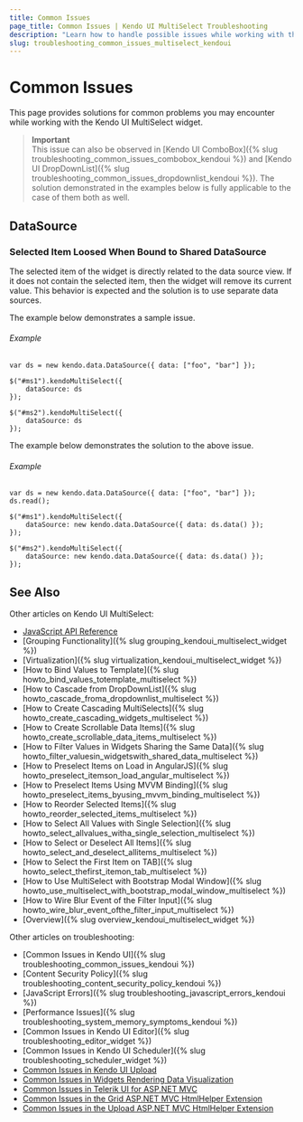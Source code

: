 ```yaml
---
title: Common Issues
page_title: Common Issues | Kendo UI MultiSelect Troubleshooting
description: "Learn how to handle possible issues while working with the Kendo UI MultiSelect widget."
slug: troubleshooting_common_issues_multiselect_kendoui
---
```


# Common Issues

This page provides solutions for common problems you may encounter while working with the Kendo UI MultiSelect widget.

> **Important**  
> This issue can also be observed in [Kendo UI ComboBox]({% slug troubleshooting_common_issues_combobox_kendoui %}) and [Kendo UI DropDownList]({% slug troubleshooting_common_issues_dropdownlist_kendoui %}). The solution demonstrated in the examples below is fully applicable to the case of them both as well.

## DataSource

### Selected Item Loosed When Bound to Shared DataSource

The selected item of the widget is directly related to the data source view. If it does not contain the selected item, then the widget will remove its current value. This behavior is expected and the solution is to use separate data sources.

The example below demonstrates a sample issue.

###### Example

    var ds = new kendo.data.DataSource({ data: ["foo", "bar"] });

    $("#ms1").kendoMultiSelect({
        dataSource: ds
    });

    $("#ms2").kendoMultiSelect({
        dataSource: ds
    });

The example below demonstrates the solution to the above issue.   
 
###### Example

    var ds = new kendo.data.DataSource({ data: ["foo", "bar"] });
    ds.read();

    $("#ms1").kendoMultiSelect({
        dataSource: new kendo.data.DataSource({ data: ds.data() });
    });

    $("#ms2").kendoMultiSelect({
        dataSource: new kendo.data.DataSource({ data: ds.data() });
    });
    
## See Also

Other articles on Kendo UI MultiSelect:

* [JavaScript API Reference](/api/javascript/ui/multiselect)
* [Grouping Functionality]({% slug grouping_kendoui_multiselect_widget %})
* [Virtualization]({% slug virtualization_kendoui_multiselect_widget %})
* [How to Bind Values to Template]({% slug howto_bind_values_totemplate_multiselect %})
* [How to Cascade from DropDownList]({% slug howto_cascade_froma_dropdownlist_multiselect %})
* [How to Create Cascading MultiSelects]({% slug howto_create_cascading_widgets_multiselect %})
* [How to Create Scrollable Data Items]({% slug howto_create_scrollable_data_items_multiselect %})
* [How to Filter Values in Widgets Sharing the Same Data]({% slug howto_filter_valuesin_widgetswith_shared_data_multiselect %})
* [How to Preselect Items on Load in AngularJS]({% slug howto_preselect_itemson_load_angular_multiselect %})
* [How to Preselect Items Using MVVM Binding]({% slug howto_preselect_items_byusing_mvvm_binding_multiselect %})
* [How to Reorder Selected Items]({% slug howto_reorder_selected_items_multiselect %})
* [How to Select All Values with Single Selection]({% slug howto_select_allvalues_witha_single_selection_multiselect %})
* [How to Select or Deselect All Items]({% slug howto_select_and_deselect_allitems_multiselect %})
* [How to Select the First Item on TAB]({% slug howto_select_thefirst_itemon_tab_multiselect %})
* [How to Use MultiSelect with Bootstrap Modal Window]({% slug howto_use_multiselect_with_bootstrap_modal_window_multiselect %})
* [How to Wire Blur Event of the Filter Input]({% slug howto_wire_blur_event_ofthe_filtеr_input_multiselect %})
* [Overview]({% slug overview_kendoui_multiselect_widget %})

Other articles on troubleshooting:

* [Common Issues in Kendo UI]({% slug troubleshooting_common_issues_kendoui %})
* [Content Security Policy]({% slug troubleshooting_content_security_policy_kendoui %})
* [JavaScript Errors]({% slug troubleshooting_javascript_errors_kendoui %})
* [Performance Issues]({% slug troubleshooting_system_memory_symptoms_kendoui %})
* [Common Issues in Kendo UI Editor]({% slug troubleshooting_editor_widget %})
* [Common Issues in Kendo UI Scheduler]({% slug troubleshooting_scheduler_widget %})
* [Common Issues in Kendo UI Upload](/web/upload/troubleshooting)
* [Common Issues in Widgets Rendering Data Visualization](/dataviz/troubleshooting)
* [Common Issues in Telerik UI for ASP.NET MVC](/aspnet-mvc/troubleshooting)
* [Common Issues in the Grid ASP.NET MVC HtmlHelper Extension](/aspnet-mvc/helpers/grid/troubleshooting)
* [Common Issues in the Upload ASP.NET MVC HtmlHelper Extension](/aspnet-mvc/helpers/upload/troubleshooting)